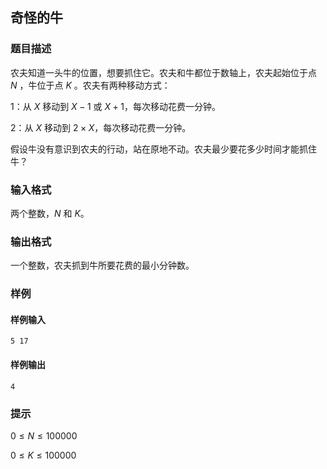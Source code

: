## 奇怪的牛

### 题目描述

农夫知道一头牛的位置，想要抓住它。农夫和牛都位于数轴上，农夫起始位于点 $N$ ，牛位于点 $K$ 。农夫有两种移动方式：

$1$：从 $X$ 移动到 $X-1$ 或 $X+1$，每次移动花费一分钟。

$2$：从 $X$ 移动到 $2 \times X$，每次移动花费一分钟。

假设牛没有意识到农夫的行动，站在原地不动。农夫最少要花多少时间才能抓住牛？

### 输入格式

两个整数，$N$ 和 $K$。

### 输出格式

一个整数，农夫抓到牛所要花费的最小分钟数。

### 样例

#### 样例输入

```
5 17
```

#### 样例输出

```
4
```


### 提示


$0 \le N \le 100000$

$0 \le K \le 100000$
